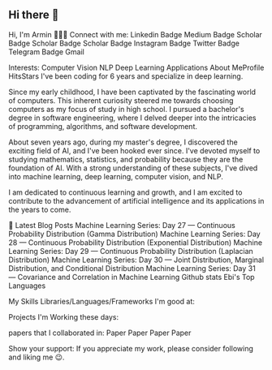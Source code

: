 ## Hi there 👋
Hi, I'm Armin 👨🏻‍💻
Connect with me:
Linkedin Badge Medium Badge Scholar Badge Scholar Badge Scholar Badge Instagram Badge Twitter Badge Telegram Badge Gmail

Interests:
Computer Vision
NLP
Deep Learning Applications
About MeProfile HitsStars
I've been coding for 6 years and specialize in deep learning.

Since my early childhood, I have been captivated by the fascinating world of computers. This inherent curiosity steered me towards choosing computers as my focus of study in high school. I pursued a bachelor's degree in software engineering, where I delved deeper into the intricacies of programming, algorithms, and software development.

About seven years ago, during my master's degree, I discovered the exciting field of AI, and I've been hooked ever since. I've devoted myself to studying mathematics, statistics, and probability because they are the foundation of AI. With a strong understanding of these subjects, I've dived into machine learning, deep learning, computer vision, and NLP.

I am dedicated to continuous learning and growth, and I am excited to contribute to the advancement of artificial intelligence and its applications in the years to come.

📕 Latest Blog Posts
Machine Learning Series: Day 27 — Continuous Probability Distribution (Gamma Distribution)
Machine Learning Series: Day 28 — Continuous Probability Distribution (Exponential Distribution)
Machine Learning Series: Day 29 — Continuous Probability Distribution (Laplacian Distribution)
Machine Learning Series: Day 30 — Joint Distribution, Marginal Distribution, and Conditional Distribution
Machine Learning Series: Day 31 — Covariance and Correlation in Machine Learning
Github stats
Ebi's Top Languages

My Skills
Libraries/Languages/Frameworks I'm good at:
          

Projects I'm Working these days:






papers that I collaborated in:
Paper Paper Paper Paper

Show your support:
If you appreciate my work, please consider following and liking me 😉.
<!--
**arminbiglari/arminbiglari** is a ✨ _special_ ✨ repository because its `README.md` (this file) appears on your GitHub profile.

Here are some ideas to get you started:

- 🔭 I’m currently working on ...
- 🌱 I’m currently learning ...
- 👯 I’m looking to collaborate on ...
- 🤔 I’m looking for help with ...
- 💬 Ask me about ...
- 📫 How to reach me: ...
- 😄 Pronouns: ...
- ⚡ Fun fact: ...
-->
